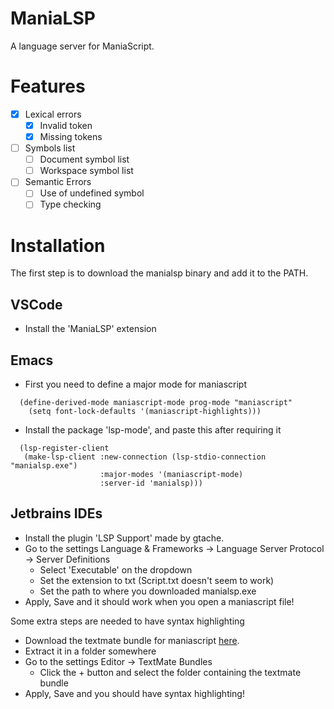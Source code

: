 # ManiaLSP

A language server for ManiaScript.

# Features

- [x] Lexical errors
  - [x] Invalid token
  - [x] Missing tokens
- [ ] Symbols list
  - [ ] Document symbol list
  - [ ] Workspace symbol list
- [ ] Semantic Errors
  - [ ] Use of undefined symbol
  - [ ] Type checking

# Installation

The first step is to download the manialsp binary and add it to the PATH.

## VSCode

- Install the 'ManiaLSP' extension

## Emacs

- First you need to define a major mode for maniascript

```
  (define-derived-mode maniascript-mode prog-mode "maniascript"
    (setq font-lock-defaults '(maniascript-highlights)))
```

- Install the package 'lsp-mode', and paste this after requiring it

```
  (lsp-register-client
   (make-lsp-client :new-connection (lsp-stdio-connection "manialsp.exe")
                    :major-modes '(maniascript-mode)
                    :server-id 'manialsp)))
```

## Jetbrains IDEs

- Install the plugin 'LSP Support' made by gtache.
- Go to the settings Language & Frameworks -> Language Server Protocol -> Server Definitions
    - Select 'Executable' on the dropdown
    - Set the extension to txt (Script.txt doesn't seem to work)
    - Set the path to where you downloaded manialsp.exe
- Apply, Save and it should work when you open a maniascript file!

Some extra steps are needed to have syntax highlighting

- Download the textmate bundle for maniascript [here](https://onedrive.live.com/download?cid=2EC0D2E0D9DA402A&resid=2EC0D2E0D9DA402A%2115044&authkey=AM6DM6OsAhaXIO4).
- Extract it in a folder somewhere
- Go to the settings Editor -> TextMate Bundles
  - Click the + button and select the folder containing the textmate bundle
- Apply, Save and you should have syntax highlighting!
